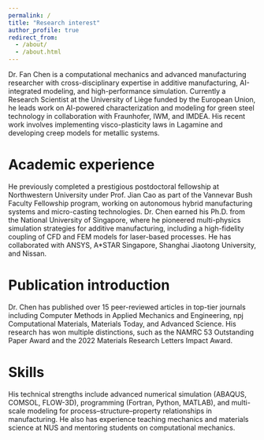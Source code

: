 ```yaml
---
permalink: /
title: "Research interest"
author_profile: true
redirect_from: 
  - /about/
  - /about.html
---
```


Dr. Fan Chen is a computational mechanics and advanced manufacturing researcher with cross-disciplinary expertise in additive manufacturing, AI-integrated modeling, and high-performance simulation. Currently a Research Scientist at the University of Liège funded by the European Union, he leads work on AI-powered characterization and modeling for green steel technology in collaboration with Fraunhofer, IWM, and IMDEA. His recent work involves implementing visco-plasticity laws in Lagamine and developing creep models for metallic systems.

Academic experience
======

He previously completed a prestigious postdoctoral fellowship at Northwestern University under Prof. Jian Cao as part of the Vannevar Bush Faculty Fellowship program, working on autonomous hybrid manufacturing systems and micro-casting technologies. Dr. Chen earned his Ph.D. from the National University of Singapore, where he pioneered multi-physics simulation strategies for additive manufacturing, including a high-fidelity coupling of CFD and FEM models for laser-based processes. He has collaborated with ANSYS, A*STAR Singapore, Shanghai Jiaotong University, and Nissan.

Publication introduction
======

Dr. Chen has published over 15 peer-reviewed articles in top-tier journals including Computer Methods in Applied Mechanics and Engineering, npj Computational Materials, Materials Today, and Advanced Science. His research has won multiple distinctions, such as the NAMRC 53 Outstanding Paper Award and the 2022 Materials Research Letters Impact Award.

Skills
======

His technical strengths include advanced numerical simulation (ABAQUS, COMSOL, FLOW-3D), programming (Fortran, Python, MATLAB), and multi-scale modeling for process–structure–property relationships in manufacturing. He also has experience teaching mechanics and materials science at NUS and mentoring students on computational mechanics.



